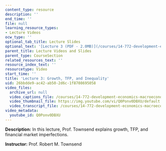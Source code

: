 ```yaml
---
content_type: resource
description: ''
end_time: ''
file: null
learning_resource_types:
- Lecture Videos
ocw_type: ''
optional_tab_title: Lecture Slides
optional_text: '[Lecture 3 (PDF - 2.0MB)](/courses/14-772-development-economics-macroeconomics-spring-2013/resources/mit14_772s13_lecture3)'
parent_title: Lecture Videos and Slides
parent_type: CourseSection
related_resources_text: ''
resource_index_text: ''
resourcetype: Video
start_time: ''
title: 'Lecture 3: Growth, TFP, and Inequality'
uid: 26bbdde9-ac42-ab50-2d6c-1f8708695058
video_files:
  archive_url: null
  video_captions_file: /courses/14-772-development-economics-macroeconomics-spring-2013/f25323c00a1f5c53a2fb84008c727ee3_Q0Ponv0DBXU.vtt
  video_thumbnail_file: https://img.youtube.com/vi/Q0Ponv0DBXU/default.jpg
  video_transcript_file: /courses/14-772-development-economics-macroeconomics-spring-2013/6426b968ee544a92d1bdefc1510c100d_Q0Ponv0DBXU.pdf
video_metadata:
  youtube_id: Q0Ponv0DBXU
---
```


**Description:** In this lecture, Prof. Townsend explains growth, TFP, and financial market imperfections.

**Instructor:** Prof. Robert M. Townsend



